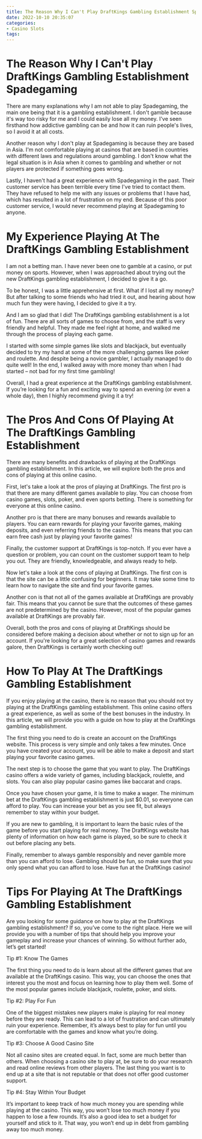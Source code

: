 ```yaml
---
title: The Reason Why I Can't Play DraftKings Gambling Establishment Spadegaming
date: 2022-10-10 20:35:07
categories:
- Casino Slots
tags:
---
```



#  The Reason Why I Can't Play DraftKings Gambling Establishment Spadegaming

There are many explanations why I am not able to play Spadegaming, the main one being that it is a gambling establishment. I don't gamble because it's way too risky for me and I could easily lose all my money. I've seen firsthand how addictive gambling can be and how it can ruin people's lives, so I avoid it at all costs.

Another reason why I don't play at Spadegaming is because they are based in Asia. I'm not comfortable playing at casinos that are based in countries with different laws and regulations around gambling. I don't know what the legal situation is in Asia when it comes to gambling and whether or not players are protected if something goes wrong.

Lastly, I haven't had a great experience with Spadegaming in the past. Their customer service has been terrible every time I've tried to contact them. They have refused to help me with any issues or problems that I have had, which has resulted in a lot of frustration on my end. Because of this poor customer service, I would never recommend playing at Spadegaming to anyone.

#  My Experience Playing At The DraftKings Gambling Establishment

I am not a betting man. I have never been one to gamble at a casino, or put money on sports. However, when I was approached about trying out the new DraftKings gambling establishment, I decided to give it a go.

To be honest, I was a little apprehensive at first. What if I lost all my money? But after talking to some friends who had tried it out, and hearing about how much fun they were having, I decided to give it a try.

And I am so glad that I did! The DraftKings gambling establishment is a lot of fun. There are all sorts of games to choose from, and the staff is very friendly and helpful. They made me feel right at home, and walked me through the process of playing each game.

I started with some simple games like slots and blackjack, but eventually decided to try my hand at some of the more challenging games like poker and roulette. And despite being a novice gambler, I actually managed to do quite well! In the end, I walked away with more money than when I had started – not bad for my first time gambling!

Overall, I had a great experience at the DraftKings gambling establishment. If you’re looking for a fun and exciting way to spend an evening (or even a whole day), then I highly recommend giving it a try!

#  The Pros And Cons Of Playing At The DraftKings Gambling Establishment

There are many benefits and drawbacks of playing at the DraftKings gambling establishment. In this article, we will explore both the pros and cons of playing at this online casino.

First, let's take a look at the pros of playing at DraftKings. The first pro is that there are many different games available to play. You can choose from casino games, slots, poker, and even sports betting. There is something for everyone at this online casino.

Another pro is that there are many bonuses and rewards available to players. You can earn rewards for playing your favorite games, making deposits, and even referring friends to the casino. This means that you can earn free cash just by playing your favorite games!

Finally, the customer support at DraftKings is top-notch. If you ever have a question or problem, you can count on the customer support team to help you out. They are friendly, knowledgeable, and always ready to help.

Now let's take a look at the cons of playing at DraftKings. The first con is that the site can be a little confusing for beginners. It may take some time to learn how to navigate the site and find your favorite games.

Another con is that not all of the games available at DraftKings are provably fair. This means that you cannot be sure that the outcomes of these games are not predetermined by the casino. However, most of the popular games available at DraftKings are provably fair.

Overall, both the pros and cons of playing at DraftKings should be considered before making a decision about whether or not to sign up for an account. If you're looking for a great selection of casino games and rewards galore, then DraftKings is certainly worth checking out!

#  How To Play At The DraftKings Gambling Establishment

If you enjoy playing at the casino, there is no reason that you should not try playing at the DraftKings gambling establishment. This online casino offers a great experience, as well as some of the best bonuses in the industry. In this article, we will provide you with a guide on how to play at the DraftKings gambling establishment.

The first thing you need to do is create an account on the DraftKings website. This process is very simple and only takes a few minutes. Once you have created your account, you will be able to make a deposit and start playing your favorite casino games.

The next step is to choose the game that you want to play. The DraftKings casino offers a wide variety of games, including blackjack, roulette, and slots. You can also play popular casino games like baccarat and craps.

Once you have chosen your game, it is time to make a wager. The minimum bet at the DraftKings gambling establishment is just $0.01, so everyone can afford to play. You can increase your bet as you see fit, but always remember to stay within your budget.

If you are new to gambling, it is important to learn the basic rules of the game before you start playing for real money. The DraftKings website has plenty of information on how each game is played, so be sure to check it out before placing any bets.

Finally, remember to always gamble responsibly and never gamble more than you can afford to lose. Gambling should be fun, so make sure that you only spend what you can afford to lose. Have fun at the DraftKings casino!

#  Tips For Playing At The DraftKings Gambling Establishment

Are you looking for some guidance on how to play at the DraftKings gambling establishment? If so, you’ve come to the right place. Here we will provide you with a number of tips that should help you improve your gameplay and increase your chances of winning. So without further ado, let’s get started!

Tip #1: Know The Games

The first thing you need to do is learn about all the different games that are available at the DraftKings casino. This way, you can choose the ones that interest you the most and focus on learning how to play them well. Some of the most popular games include blackjack, roulette, poker, and slots.

Tip #2: Play For Fun

One of the biggest mistakes new players make is playing for real money before they are ready. This can lead to a lot of frustration and can ultimately ruin your experience. Remember, it’s always best to play for fun until you are comfortable with the games and know what you’re doing.

Tip #3: Choose A Good Casino Site

Not all casino sites are created equal. In fact, some are much better than others. When choosing a casino site to play at, be sure to do your research and read online reviews from other players. The last thing you want is to end up at a site that is not reputable or that does not offer good customer support.

Tip #4: Stay Within Your Budget

It’s important to keep track of how much money you are spending while playing at the casino. This way, you won’t lose too much money if you happen to lose a few rounds. It’s also a good idea to set a budget for yourself and stick to it. That way, you won’t end up in debt from gambling away too much money.